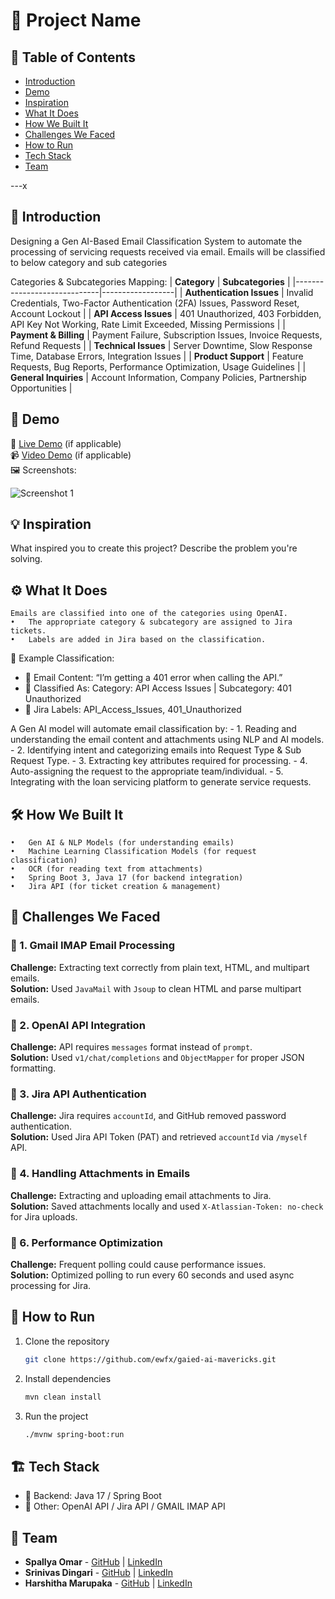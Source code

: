 # 🚀 Project Name

## 📌 Table of Contents
- [Introduction](#introduction)
- [Demo](#demo)
- [Inspiration](#inspiration)
- [What It Does](#what-it-does)
- [How We Built It](#how-we-built-it)
- [Challenges We Faced](#challenges-we-faced)
- [How to Run](#how-to-run)
- [Tech Stack](#tech-stack)
- [Team](#team)

---x

## 🎯 Introduction
Designing a Gen AI-Based Email Classification System to automate the processing of servicing requests received via email. Emails will be classified to below category and sub categories

Categories & Subcategories Mapping:
| **Category**                | **Subcategories** |
|-----------------------------|------------------|
| **Authentication Issues**    | Invalid Credentials, Two-Factor Authentication (2FA) Issues, Password Reset, Account Lockout |
| **API Access Issues**        | 401 Unauthorized, 403 Forbidden, API Key Not Working, Rate Limit Exceeded, Missing Permissions |
| **Payment & Billing**        | Payment Failure, Subscription Issues, Invoice Requests, Refund Requests |
| **Technical Issues**         | Server Downtime, Slow Response Time, Database Errors, Integration Issues |
| **Product Support**          | Feature Requests, Bug Reports, Performance Optimization, Usage Guidelines |
| **General Inquiries**        | Account Information, Company Policies, Partnership Opportunities |


## 🎥 Demo
🔗 [Live Demo](#) (if applicable)  
📹 [Video Demo](#) (if applicable)  
🖼️ Screenshots:

![Screenshot 1](link-to-image)

## 💡 Inspiration
What inspired you to create this project? Describe the problem you're solving.

## ⚙️ What It Does
	Emails are classified into one of the categories using OpenAI.
	•	The appropriate category & subcategory are assigned to Jira tickets.
	•	Labels are added in Jira based on the classification.

📌 Example Classification:
- 🔹 Email Content: “I’m getting a 401 error when calling the API.”
- 🔹 Classified As: Category: API Access Issues | Subcategory: 401 Unauthorized
- 🔹 Jira Labels: API_Access_Issues, 401_Unauthorized

A Gen AI model will automate email classification by:
	- 1.	Reading and understanding the email content and attachments using NLP and AI models.
	- 2.	Identifying intent and categorizing emails into Request Type & Sub Request Type.
	- 3.	Extracting key attributes required for processing.
	- 4.	Auto-assigning the request to the appropriate team/individual.
	- 5.	Integrating with the loan servicing platform to generate service requests.

## 🛠️ How We Built It
	•	Gen AI & NLP Models (for understanding emails)
	•	Machine Learning Classification Models (for request classification)
	•	OCR (for reading text from attachments)
	•	Spring Boot 3, Java 17 (for backend integration)
	•	Jira API (for ticket creation & management)

## 🚧 Challenges We Faced

### 🔹 1. Gmail IMAP Email Processing  
**Challenge:** Extracting text correctly from plain text, HTML, and multipart emails.  
**Solution:** Used `JavaMail` with `Jsoup` to clean HTML and parse multipart emails.  

### 🔹 2. OpenAI API Integration  
**Challenge:** API requires `messages` format instead of `prompt`.  
**Solution:** Used `v1/chat/completions` and `ObjectMapper` for proper JSON formatting.  

### 🔹 3. Jira API Authentication  
**Challenge:** Jira requires `accountId`, and GitHub removed password authentication.  
**Solution:** Used Jira API Token (PAT) and retrieved `accountId` via `/myself` API.  

### 🔹 4. Handling Attachments in Emails  
**Challenge:** Extracting and uploading email attachments to Jira.  
**Solution:** Saved attachments locally and used `X-Atlassian-Token: no-check` for Jira uploads.   

### 🔹 6. Performance Optimization  
**Challenge:** Frequent polling could cause performance issues.  
**Solution:** Optimized polling to run every 60 seconds and used async processing for Jira. 

## 🏃 How to Run
1. Clone the repository  
   ```sh
   git clone https://github.com/ewfx/gaied-ai-mavericks.git
   ```
2. Install dependencies  
   ```sh
   mvn clean install
   ```
3. Run the project  
   ```sh
   ./mvnw spring-boot:run
   ```

## 🏗️ Tech Stack
- 🔹 Backend: Java 17 / Spring Boot
- 🔹 Other: OpenAI API / Jira API / GMAIL IMAP API

## 👥 Team
- **Spallya Omar** 	  - [GitHub](https://github.com/spallya) | [LinkedIn](https://in.linkedin.com/in/spallya-omar)
- **Srinivas Dingari**    - [GitHub](https://github.com/srinivasd9) | [LinkedIn](https://www.linkedin.com/in/srinivasdingari)
- **Harshitha Marupaka**  - [GitHub](https://github.com/harshitha27) | [LinkedIn](https://in.linkedin.com/in/harshitha-alka-51871916a)

